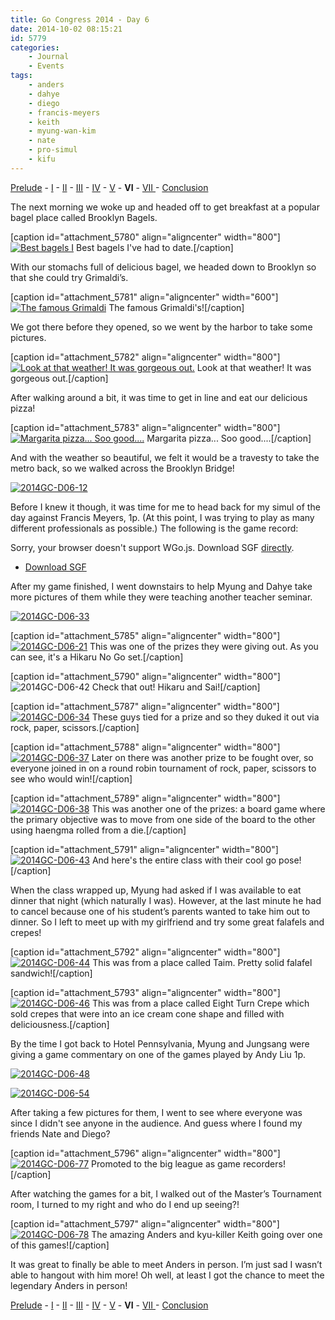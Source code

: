 ```yaml
---
title: Go Congress 2014 - Day 6
date: 2014-10-02 08:15:21
id: 5779
categories:
	- Journal
	- Events
tags:
	- anders
	- dahye
	- diego
	- francis-meyers
	- keith
	- myung-wan-kim
	- nate
	- pro-simul
	- kifu
---
```


[Prelude](http://www.bengozen.com/go-congress-2014-prelude/ "Go Congress 2014 — Prelude") - [I](http://www.bengozen.com/go-congress-2014-day-1/ "Go Congress 2014 — Day 1") - [II](http://www.bengozen.com/go-congress-2014-day-2/ "Go Congress 2014 — Day 2") - [III](http://www.bengozen.com/go-congress-2014-day-3/ "Go Congress 2014 — Day 3") - [IV](http://www.bengozen.com/go-congress-2014-day-4/ "Go Congress 2014 — Day 4") - [V](http://www.bengozen.com/go-congress-2014-day-5/ "Go Congress 2014 — Day 5") - **VI** - [VII ](http://www.bengozen.com/go-congress-2014-day-7/ "Go Congress 2014 — Day 7")- [Conclusion](http://www.bengozen.com/go-congress-2014-conclusion/ "Go Congress 2014 — Conclusion")

The next morning we woke up and headed off to get breakfast at a popular bagel place called Brooklyn Bagels.

[caption id="attachment_5780" align="aligncenter" width="800"][![Best bagels I](http://www.bengozen.com/wp-content/uploads/2014/10/2014GC-D06-01.jpg)](http://www.bengozen.com/wp-content/uploads/2014/10/2014GC-D06-01.jpg) Best bagels I've had to date.[/caption]

<!--more-->

With our stomachs full of delicious bagel, we headed down to Brooklyn so that she could try Grimaldi’s.

[caption id="attachment_5781" align="aligncenter" width="600"][![The famous Grimaldi](http://www.bengozen.com/wp-content/uploads/2014/10/2014GC-D06-02.jpg)](http://www.bengozen.com/wp-content/uploads/2014/10/2014GC-D06-02.jpg) The famous Grimaldi's![/caption]

We got there before they opened, so we went by the harbor to take some pictures.

[caption id="attachment_5782" align="aligncenter" width="800"][![Look at that weather! It was gorgeous out.](http://www.bengozen.com/wp-content/uploads/2014/10/2014GC-D06-03.jpg)](http://www.bengozen.com/wp-content/uploads/2014/10/2014GC-D06-03.jpg) Look at that weather! It was gorgeous out.[/caption]

After walking around a bit, it was time to get in line and eat our delicious pizza!

[caption id="attachment_5783" align="aligncenter" width="800"][![Margarita pizza... Soo good....](http://www.bengozen.com/wp-content/uploads/2014/10/2014GC-D06-10.jpg)](http://www.bengozen.com/wp-content/uploads/2014/10/2014GC-D06-10.jpg) Margarita pizza... Soo good....[/caption]

And with the weather so beautiful, we felt it would be a travesty to take the metro back, so we walked across the Brooklyn Bridge!

[![2014GC-D06-12](http://www.bengozen.com/wp-content/uploads/2014/10/2014GC-D06-12.jpg)](http://www.bengozen.com/wp-content/uploads/2014/10/2014GC-D06-12.jpg)

Before I knew it though, it was time for me to head back for my simul of the day against Francis Meyers, 1p. (At this point, I was trying to play as many different professionals as possible.) The following is the game record:

<article>
	<section data-wgo="/kifu/2014/2014.08.15-US-Go-Congress-Francis-Meyers-1p.sgf" data-wgo-enablewheel="false" style="width: 100%">
	  <p>Sorry, your browser doesn't support WGo.js. Download SGF <a href="/kifu/2014/2014.08.15-US-Go-Congress-Francis-Meyers-1p.sgf">directly</a>.</p>
	</section>
	<div><ul><li><a href="/kifu/2014/2014.08.15-US-Go-Congress-Francis-Meyers-1p.sgf">Download SGF</a></li></ul></div>
</article>

After my game finished, I went downstairs to help Myung and Dahye take more pictures of them while they were teaching another teacher seminar.

[![2014GC-D06-33](http://www.bengozen.com/wp-content/uploads/2014/10/2014GC-D06-33.jpg)](http://www.bengozen.com/wp-content/uploads/2014/10/2014GC-D06-33.jpg)

[caption id="attachment_5785" align="aligncenter" width="800"][![2014GC-D06-21](http://www.bengozen.com/wp-content/uploads/2014/10/2014GC-D06-21.jpg)](http://www.bengozen.com/wp-content/uploads/2014/10/2014GC-D06-21.jpg) This was one of the prizes they were giving out. As you can see, it's a Hikaru No Go set.[/caption]

[caption id="attachment_5790" align="aligncenter" width="800"]![2014GC-D06-42](http://www.bengozen.com/wp-content/uploads/2014/10/2014GC-D06-42.jpg) Check that out! Hikaru and Sai![/caption]

[caption id="attachment_5787" align="aligncenter" width="800"][![2014GC-D06-34](http://www.bengozen.com/wp-content/uploads/2014/10/2014GC-D06-34.jpg)](http://www.bengozen.com/wp-content/uploads/2014/10/2014GC-D06-34.jpg) These guys tied for a prize and so they duked it out via rock, paper, scissors.[/caption]

[caption id="attachment_5788" align="aligncenter" width="800"][![2014GC-D06-37](http://www.bengozen.com/wp-content/uploads/2014/10/2014GC-D06-37.jpg)](http://www.bengozen.com/wp-content/uploads/2014/10/2014GC-D06-37.jpg) Later on there was another prize to be fought over, so everyone joined in on a round robin tournament of rock, paper, scissors to see who would win![/caption]

[caption id="attachment_5789" align="aligncenter" width="800"][![2014GC-D06-38](http://www.bengozen.com/wp-content/uploads/2014/10/2014GC-D06-38.jpg)](http://www.bengozen.com/wp-content/uploads/2014/10/2014GC-D06-38.jpg) This was another one of the prizes: a board game where the primary objective was to move from one side of the board to the other using haengma rolled from a die.[/caption]

[caption id="attachment_5791" align="aligncenter" width="800"][![2014GC-D06-43](http://www.bengozen.com/wp-content/uploads/2014/10/2014GC-D06-43.jpg)](http://www.bengozen.com/wp-content/uploads/2014/10/2014GC-D06-43.jpg) And here's the entire class with their cool go pose![/caption]

When the class wrapped up, Myung had asked if I was available to eat dinner that night (which naturally I was). However, at the last minute he had to cancel because one of his student’s parents wanted to take him out to dinner. So I left to meet up with my girlfriend and try some great falafels and crepes!

[caption id="attachment_5792" align="aligncenter" width="800"][![2014GC-D06-44](http://www.bengozen.com/wp-content/uploads/2014/10/2014GC-D06-44.jpg)](http://www.bengozen.com/wp-content/uploads/2014/10/2014GC-D06-44.jpg) This was from a place called Taim. Pretty solid falafel sandwich![/caption]

[caption id="attachment_5793" align="aligncenter" width="800"][![2014GC-D06-46](http://www.bengozen.com/wp-content/uploads/2014/10/2014GC-D06-46.jpg)](http://www.bengozen.com/wp-content/uploads/2014/10/2014GC-D06-46.jpg) This was from a place called Eight Turn Crepe which sold crepes that were into an ice cream cone shape and filled with deliciousness.[/caption]

By the time I got back to Hotel Pennsylvania, Myung and Jungsang were giving a game commentary on one of the games played by Andy Liu 1p.

[![2014GC-D06-48](http://www.bengozen.com/wp-content/uploads/2014/10/2014GC-D06-48.jpg)](http://www.bengozen.com/wp-content/uploads/2014/10/2014GC-D06-48.jpg)

[![2014GC-D06-54](http://www.bengozen.com/wp-content/uploads/2014/10/2014GC-D06-54.jpg)](http://www.bengozen.com/wp-content/uploads/2014/10/2014GC-D06-54.jpg)

After taking a few pictures for them, I went to see where everyone was since I didn't see anyone in the audience. And guess where I found my friends Nate and Diego?

[caption id="attachment_5796" align="aligncenter" width="800"][![2014GC-D06-77](http://www.bengozen.com/wp-content/uploads/2014/10/2014GC-D06-77.jpg)](http://www.bengozen.com/wp-content/uploads/2014/10/2014GC-D06-77.jpg) Promoted to the big league as game recorders![/caption]

After watching the games for a bit, I walked out of the Master’s Tournament room, I turned to my right and who do I end up seeing?!

[caption id="attachment_5797" align="aligncenter" width="800"][![2014GC-D06-78](http://www.bengozen.com/wp-content/uploads/2014/10/2014GC-D06-78.jpg)](http://www.bengozen.com/wp-content/uploads/2014/10/2014GC-D06-78.jpg) The amazing Anders and kyu-killer Keith going over one of this games![/caption]

It was great to finally be able to meet Anders in person. I’m just sad I wasn’t able to hangout with him more! Oh well, at least I got the chance to meet the legendary Anders in person!

[Prelude](http://www.bengozen.com/go-congress-2014-prelude/ "Go Congress 2014 — Prelude") - [I](http://www.bengozen.com/go-congress-2014-day-1/ "Go Congress 2014 — Day 1") - [II](http://www.bengozen.com/go-congress-2014-day-2/ "Go Congress 2014 — Day 2") - [III](http://www.bengozen.com/go-congress-2014-day-3/ "Go Congress 2014 — Day 3") - [IV](http://www.bengozen.com/go-congress-2014-day-4/ "Go Congress 2014 — Day 4") - [V](http://www.bengozen.com/go-congress-2014-day-5/ "Go Congress 2014 — Day 5") - **VI** - [VII ](http://www.bengozen.com/go-congress-2014-day-7/ "Go Congress 2014 — Day 7")- [Conclusion](http://www.bengozen.com/go-congress-2014-conclusion/ "Go Congress 2014 — Conclusion")